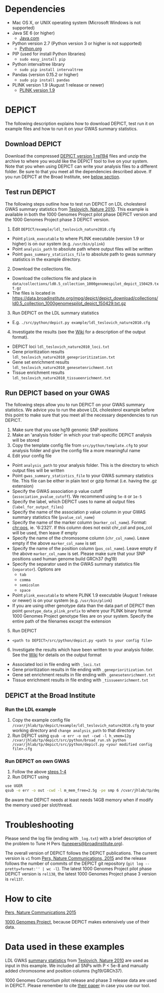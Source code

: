 # Dependencies
* Mac OS X, or UNIX operating system (Microsoft Windows is not supported)
* Java SE 6 (or higher)
  * [Java.com](https://www.java.com/en/download/)
* Python version 2.7 (Python version 3 or higher is not supported)
  * [Python.org](https://www.python.org/downloads/)
* PIP (used for install Python libraries)
  * `sudo easy_install pip` 
* Python intervaltree library
  * `sudo pip install intervaltree`   
* Pandas (version 0.15.2 or higher)
  * `sudo pip install pandas`
* PLINK version 1.9 (August 1 release or newer)
  * [PLINK version 1.9](https://www.cog-genomics.org/plink2/) 


# DEPICT
The following description explains how to download DEPICT, test run it on example files and how to run it on your GWAS summary statistics.


## Download DEPICT
Download the compressed [DEPICT version 1 rel194](https://drive.google.com/file/d/0B3TrbUOwncN-NG9nTFdDbC1rNXc/view?usp=sharing&resourcekey=0-Jts51YpkcZcGpvsOP29Kfw) files and unzip the archive to where you would like the DEPICT tool to live on your system. Note that you when using DEPICT can write your analysis files to a different folder.  Be sure to that you meet all the dependencies described above.  If you run DEPICT at the Broad Institute, see [below section](#depict_at_broad).

## Test run DEPICT
The following steps outline how to test run DEPICT on LDL cholesterol GWAS summary statistics from [Teslovich, Nature 2010](http://www.nature.com/nature/journal/v466/n7307/full/nature09270.html). This example is available in both the 1000 Genomes Project pilot phase DEPICT version and the 1000 Genomes Project phase 3 DEPICT version.

1. Edit `DEPICT/example/ldl_teslovich_nature2010.cfg`
  * Point `plink_executable` to where PLINK executable (version 1.9 or higher) is on our system (e.g. `/usr/bin/plink`)
  * Point `analysis_path` to absolute path where output files will be written
  * Point `gwas_summary_statistics_file` to absolute path to gwas summary statistics in the example directory. 
2. Download the collections file. 
  *  Download the collections file and place in `data/collections/ld0.5_collection_1000genomespilot_depict_150429.txt.gz` 
  *  The files is located in https://data.broadinstitute.org/mpg/depict/depict_download/collections/ld0.5_collection_1000genomespilot_depict_150429.txt.gz
3. Run DEPICT on the LDL summary statistics
  * E.g. `./src/python/depict.py example/ldl_teslovich_nature2010.cfg`
4. Investigate the results (see the [Wiki](https://github.com/perslab/DEPICT/wiki) for a description of the output format).
  * DEPICT loci `ldl_teslovich_nature2010_loci.txt`
  * Gene prioritization results `ldl_teslovich_nature2010_geneprioritization.txt`
  * Gene set enrichment results `ldl_teslovich_nature2010_genesetenrichment.txt`
  * Tissue enrichment results `ldl_teslovich_nature2010_tissueenrichment.txt`


## <a name="depict_your_gwas"></a>Run DEPICT based on your GWAS
The following steps allow you to run DEPICT on your GWAS summary statistics. We advice you to run the above LDL cholesterol example before this point to make sure that you meet all the necessary dependencies to run DEPICT.

1. Make sure that you use hg19 genomic SNP positions
2. Make an 'analysis folder' in which your trait-specific DEPICT analysis will be stored
3. Copy the template config file from `src/python/template.cfg` to your analysis folder and give the config file a more meaningful name
4. Edit your config file
  * Point `analysis_path` to your analysis folder.  This is the directory to which output files will be written
  * Point `gwas_summary_statistics_file` to your GWAS summary statistics file.  This file can be either in plain text or gzip format (i.e. having the .gz extension)
  * Specify the GWAS association p value cutoff (`association_pvalue_cutoff`). We recommend using `5e-8` or `1e-5`
  * Specify the label, which DEPICT uses to name all output files (`label_for_output_files`)
  * Specify the name of the association p value column in your GWAS summary statistics file (`pvalue_col_name`)
  * Specify the name of the marker column (`marker_col_name`). Format: <chr:pos>, ie. '6:2321'.  If this column does not exist chr_col and pos_col will be used, then leave if empty
  * Specify the name of the chromosome column (`chr_col_name`).  Leave empty if the above `marker_col_name` is set
  * Specify the name of the position column (`pos_col_name`).  Leave empty if the above `marker_col_name` is set. Please make sure that your SNP positions used human genome build GRCh37 (hg19)
  * Specify the separator used in the GWAS summary statistics file (`separator`). Options are
    * `tab`
    * `comma`
    * `semicolon`
    * `space`
  * Point `plink_executable` to where PLINK 1.9 executable (August 1 release or newer) is on your system (e.g. `/usr/bin/plink`)
  * If you are using other genotype data than the data part of DEPICT then point `genotype_data_plink_prefix` to where your PLINK binary format 1000 Genomes Project genotype files are on your system. Specify the entire path of the filenames except the extension
5. Run DEPICT
  * `<path to DEPICT>/src/python/depict.py <path to your config file>`
6. Investigate the results which have been written to your analysis folder. See the [Wiki](https://github.com/perslab/DEPICT/wiki) for details on the output format
  * Associated loci in file ending with `_loci.txt`
  * Gene prioritization results  in file ending with `_geneprioritization.txt`
  * Gene set enrichment results  in file ending with `_genesetenrichment.txt`
  * Tissue enrichment results in file ending with `_tissueenrichment.txt`

## <a name="depict_at_broad"></a>DEPICT at the Broad Institute 

### Run the LDL example
 1. Copy the example config file `/cvar/jhlab/tp/depict/example/ldl_teslovich_nature2010.cfg` to your working directory and `change analysis_path` to that directory
 2. Run DEPICT using
`qsub -e err -o out -cwd -l h_vmem=12g /cvar/jhlab/tp/depict/src/python/broad_run.sh python /cvar/jhlab/tp/depict/src/python/depict.py <your modified config file>.cfg`

### Run DEPICT on own GWAS
1. Follow the above [steps 1-4](#depict_your_gwas)
2. Run DEPICT using 
``` bash
use UGER
qsub -e err -o out -cwd -l m_mem_free=2.5g -pe smp 6 /cvar/jhlab/tp/depict/src/python/broad_run.sh python /cvar/jhlab/tp/DEPICT/src/python/depict.py <your modified config file>.cfg
```
Be aware that DEPICT needs at least needs 14GB memory when if modify the memory used per slot/thread.

# Troubleshooting
Please send the log file (ending with `_log.txt`) with a brief description of the problem to Tune H Pers (tunepers@broadinstitute.org).

The overall version of DEPICT follows the DEPICT publications. The current version is `v1` from [Pers, Nature Communications, 2015](http://www.nature.com/ncomms/2015/150119/ncomms6890/full/ncomms6890.html) and the release follows the number of commits of the DEPICT git repository (`git log --pretty=format:'' | wc -l`).  The latest 1000 Genomes Project pilot phase DEPICT version is `rel138`, the latest 1000 Genomes Project phase 3 version is `rel137`.

# How to cite

[Pers, Nature Communications 2015](http://www.ncbi.nlm.nih.gov/pubmed/25597830)

[1000 Genomes Project](http://www.ncbi.nlm.nih.gov/pubmed/20981092), because DEPICT makes extensively use of their data.


# Data used in these examples

LDL GWAS [summary statistics](http://csg.sph.umich.edu/abecasis/public/lipids2010/) from [Teslovich, Nature 2010](http://www.nature.com/nature/journal/v466/n7307/full/nature09270.html) are used as input in this example. We included all SNPs with P < 5e-8 and manually added chromosome and position columns (hg19/GRCh37). 

1000 Genomes Consortium pilot release and phase 3 release data are used in DEPICT.  Please remember to cite [their paper](http://www.nature.com/nature/journal/v467/n7319/full/nature09534.html) in case you use our tool.

